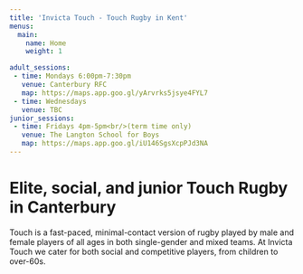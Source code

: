 ```yaml
---
title: 'Invicta Touch - Touch Rugby in Kent'
menus:
  main:
    name: Home
    weight: 1

adult_sessions:
 - time: Mondays 6:00pm-7:30pm
   venue: Canterbury RFC
   map: https://maps.app.goo.gl/yArvrks5jsye4FYL7
 - time: Wednesdays
   venue: TBC
junior_sessions:
 - time: Fridays 4pm-5pm<br/>(term time only)
   venue: The Langton School for Boys
   map: https://maps.app.goo.gl/iU146SgsXcpPJd3NA
---
```


# Elite, social, and junior Touch Rugby in Canterbury

Touch is a fast-paced, minimal-contact version of rugby played by male and female players of
all ages in both single-gender and mixed teams.
At Invicta Touch we cater for both social and competitive players, from children to
over-60s.

